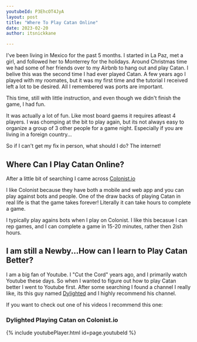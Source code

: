 ```yaml
---
youtubeId: P3EhcOT4JyA
layout: post
title: "Where To Play Catan Online"
date: 2023-02-20
author: itsnickkane

---
```


I've been living in Mexico for the past 5 months. I started in La Paz, met a girl, and followed her to Monterrey for the holidays. Around Christmas time we had some of her friends over to my Airbnb to hang out and play Catan. I belive this was the second time I had ever played Catan. A few years ago I played with my roomates, but it was my first time and the tutorial I received left a lot to be desired. All I remembered was ports are important. 

This time, still with little instruction, and even though we didn't finish the game, I had fun.

It was actually a lot of fun. Like most board gaems it requires atleast 4 players. I was chomping at the bit to play again, but its not always easy to organize a group of 3 other people for a game night. Especially if you are living in a foreign country...

So if I can't get my fix in person, what should I do? The internet!


## Where Can I Play Catan Online?

After a little bit of searching I came across [Colonist.io][colonist-io]

I like Colonist because they have both a mobile and web app and you can play against bots and people. One of the draw backs of playing Catan in real life is that the game takes forever! Literally it can take hours to complete a game. 

I typically play agains bots when I play on Colonist. I like this becasue I can rep games, and I can complete a game in 15-20 minutes, rather then 2ish hours.


## I am still a Newby...How can I learn to Play Catan Better?

I am a big fan of Youtube. I "Cut the Cord" years ago, and I primarily watch Youtube these days. So when I wanted to figure out how to play Catan better I went to Youtube first. After some searching I found a channel I really like, its this guy named [Dylighted][Dylighted-youtube] and I highly recommend his channel.

If you want to check out one of his videos I recommend this one:

### Dylighted Playing Catan on Colonist.io

{% include youtubePlayer.html id=page.youtubeId %}

[colonist-io]: https://colonist.io/

[Dylighted-youtube]: https://www.youtube.com/@DyLightedPlaysCatan
